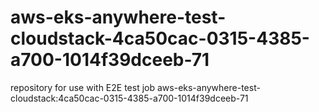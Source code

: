 # aws-eks-anywhere-test-cloudstack-4ca50cac-0315-4385-a700-1014f39dceeb-71
repository for use with E2E test job aws-eks-anywhere-test-cloudstack:4ca50cac-0315-4385-a700-1014f39dceeb-71

